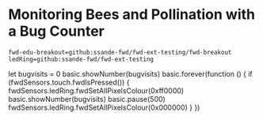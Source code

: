 # Monitoring Bees and Pollination with a Bug Counter

```package
fwd-edu-breakout=github:ssande-fwd/fwd-ext-testing/fwd-breakout
ledRing=github:ssande-fwd/fwd-ext-testing
```

let bugvisits = 0
basic.showNumber(bugvisits)
basic.forever(function () {
    if (fwdSensors.touch.fwdIsPressed()) {
        fwdSensors.ledRing.fwdSetAllPixelsColour(0xff0000)
        basic.showNumber(bugvisits)
        basic.pause(500)
        fwdSensors.ledRing.fwdSetAllPixelsColour(0x000000)
    }
})
